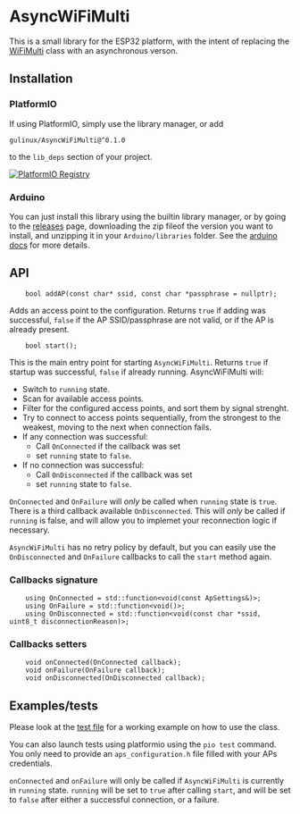 # AsyncWiFiMulti

This is a small library for the ESP32 platform, with the intent of replacing the [WiFiMulti](https://github.com/espressif/arduino-esp32/blob/master/libraries/WiFi/src/WiFiMulti.h) class with an asynchronous verson.


## Installation

### PlatformIO

If using PlatformIO, simply use the library manager, or add

```
gulinux/AsyncWiFiMulti@^0.1.0
```
to the `lib_deps` section of your project.

[![PlatformIO Registry](https://badges.registry.platformio.org/packages/gulinux/library/AsyncWiFiMulti.svg)](https://registry.platformio.org/libraries/gulinux/AsyncWiFiMulti)

### Arduino

You can just install this library using the builtin library manager, or by going to the [releases](https://github.com/GuLinux/AsyncWiFiMulti/releases) page, downloading the zip fileof the version you want to install, and unzipping it in your `Arduino/libraries` folder. See the [arduino docs](https://docs.arduino.cc/software/ide-v1/tutorials/installing-libraries/) for more details.

## API

```
    bool addAP(const char* ssid, const char *passphrase = nullptr);
```
Adds an access point to the configuration. Returns `true` if adding was successful, `false` if the AP SSID/passphrase are not valid, or if the AP is already present.

```
    bool start();
```

This is  the main entry point for starting `AsyncWiFiMulti`. Returns `true` if startup was successful, `false` if already running.
AsyncWiFiMulti will:
 - Switch to `running` state.
 - Scan for available access points.
 - Filter for the configured access points, and sort them by signal strenght.
 - Try to connect to access points sequentially, from the strongest to the weakest, moving to the next when connection fails.
 - If any connection was successful:
   - Call `OnConnected` if the callback was set
   - set `running` state to `false`.
 - If no connection was successful:
   - Call `OnDisconnected` if the callback was set
   - set `running` state to `false`.

`OnConnected` and `OnFailure` will *only* be called when `running` state is `true`.
There is a third callback available `OnDisconnected`. This will *only* be called if `running` is false, and will allow you to implemet your reconnection logic if necessary.

`AsyncWiFiMulti` has no retry policy by default, but you can easily use the `OnDisconnected` and `OnFailure` callbacks to call the `start` method again.

### Callbacks signature

```
    using OnConnected = std::function<void(const ApSettings&)>;
    using OnFailure = std::function<void()>;
    using OnDisconnected = std::function<void(const char *ssid, uint8_t disconnectionReason)>;
```

### Callbacks setters

```
    void onConnected(OnConnected callback);
    void onFailure(OnFailure callback);
    void onDisconnected(OnDisconnected callback);
```

## Examples/tests

Please look at the [test file](https://github.com/GuLinux/AsyncWiFiMulti/blob/main/test/main.cpp) for a working example on how to use the class.

You can also launch tests using platformio using the `pio test` command. You only need to provide an `aps_configuration.h` file filled with your APs credentials.



`onConnected` and `onFailure` will only be called if `AsyncWiFiMulti` is currently in `running` state. `running` will be set to `true` after calling `start`, 
and will be set to `false` after either a successful connection, or a failure.

